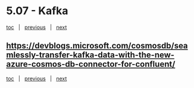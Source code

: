# 5.07 - Kafka

[toc](June_2021.md) &nbsp; |  &nbsp; [previous](5_06_applications.md) &nbsp; | &nbsp; [next](5_08_powerbi.md) &nbsp;


## https://devblogs.microsoft.com/cosmosdb/seamlessly-transfer-kafka-data-with-the-new-azure-cosmos-db-connector-for-confluent/





[toc](June_2021.md) &nbsp; |  &nbsp; [previous](5_06_applications.md) &nbsp; | &nbsp; [next](5_08_powerbi.md) &nbsp;
